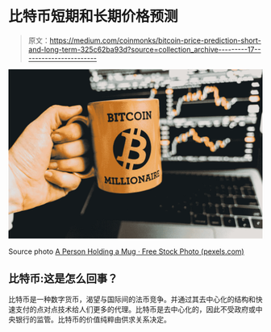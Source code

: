 # 比特币短期和长期价格预测

> 原文：<https://medium.com/coinmonks/bitcoin-price-prediction-short-and-long-term-325c62ba93d?source=collection_archive---------17----------------------->

![](img/f0b98a74aeaa922491d40711cc504679.png)

Source photo [A Person Holding a Mug · Free Stock Photo (pexels.com)](https://www.pexels.com/photo/a-person-holding-a-mug-6772024/)

## 比特币:这是怎么回事？

比特币是一种数字货币，渴望与国际间的法币竞争。并通过其去中心化的结构和快速支付的点对点技术给人们更多的代理。比特币是去中心化的，因此不受政府或中央银行的监管。比特币的价值纯粹由供求关系决定。